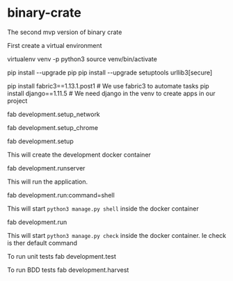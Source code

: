 # binary-crate
The second mvp version of binary crate

First create a virtual environment

virtualenv venv -p python3
source venv/bin/activate

pip install --upgrade pip 
pip install --upgrade setuptools urllib3[secure]

pip install fabric3==1.13.1.post1  # We use fabric3 to automate tasks
pip install django==1.11.5  # We need django in the venv to create apps in our project

fab development.setup_network

fab development.setup_chrome

fab development.setup

This will create the development docker container

fab development.runserver

This will run the application. 

fab development.run:command=shell

This will start `python3 manage.py shell` inside the docker container

fab development.run

This will start `python3 manage.py check` inside the docker container.
Ie check is ther default command


To run unit tests fab development.test

To run BDD tests fab development.harvest
